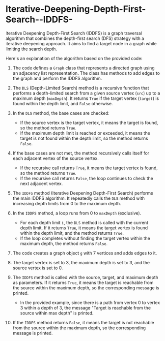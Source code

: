 # Iterative-Deepening-Depth-First-Search--IDDFS-

Iterative Deepening Depth-First Search (IDDFS) is a graph traversal algorithm that combines the depth-first search (DFS) strategy with a iterative deepening approach. It aims to find a target node in a graph while limiting the search depth.

Here's an explanation of the algorithm based on the provided code:

1. The code defines a `Graph` class that represents a directed graph using an adjacency list representation. The class has methods to add edges to the graph and perform the IDDFS algorithm.

2. The `DLS` (Depth-Limited Search) method is a recursive function that performs a depth-limited search from a given source vertex (`src`) up to a maximum depth (`maxDepth`). It returns `True` if the target vertex (`target`) is found within the depth limit, and `False` otherwise.

3. In the `DLS` method, the base cases are checked:
   - If the source vertex is the target vertex, it means the target is found, so the method returns `True`.
   - If the maximum depth limit is reached or exceeded, it means the target is not found within the depth limit, so the method returns `False`.

4. If the base cases are not met, the method recursively calls itself for each adjacent vertex of the source vertex.
   - If the recursive call returns `True`, it means the target vertex is found, so the method returns `True`.
   - If the recursive call returns `False`, the loop continues to check the next adjacent vertex.

5. The `IDDFS` method (Iterative Deepening Depth-First Search) performs the main IDDFS algorithm. It repeatedly calls the `DLS` method with increasing depth limits from 0 to the maximum depth.

6. In the `IDDFS` method, a loop runs from 0 to `maxDepth` (exclusive).
   - For each depth limit `i`, the `DLS` method is called with the current depth limit. If it returns `True`, it means the target vertex is found within the depth limit, and the method returns `True`.
   - If the loop completes without finding the target vertex within the maximum depth, the method returns `False`.

7. The code creates a graph object `g` with 7 vertices and adds edges to it.

8. The target vertex is set to 3, the maximum depth is set to 3, and the source vertex is set to 0.

9. The `IDDFS` method is called with the source, target, and maximum depth as parameters. If it returns `True`, it means the target is reachable from the source within the maximum depth, so the corresponding message is printed.
   - In the provided example, since there is a path from vertex 0 to vertex 3 within a depth of 3, the message "Target is reachable from the source within max depth" is printed.

10. If the `IDDFS` method returns `False`, it means the target is not reachable from the source within the maximum depth, so the corresponding message is printed.
